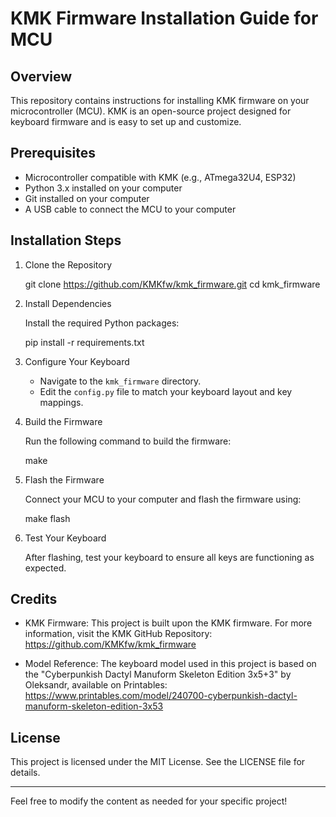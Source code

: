 KMK Firmware Installation Guide for MCU
=======================================

Overview
--------

This repository contains instructions for installing KMK firmware on your microcontroller (MCU). KMK is an open-source project designed for keyboard firmware and is easy to set up and customize.

Prerequisites
-------------

- Microcontroller compatible with KMK (e.g., ATmega32U4, ESP32)
- Python 3.x installed on your computer
- Git installed on your computer
- A USB cable to connect the MCU to your computer

Installation Steps
------------------

1. Clone the Repository

   git clone https://github.com/KMKfw/kmk_firmware.git
   cd kmk_firmware

2. Install Dependencies

   Install the required Python packages:

   pip install -r requirements.txt

3. Configure Your Keyboard

   - Navigate to the `kmk_firmware` directory.
   - Edit the `config.py` file to match your keyboard layout and key mappings.

4. Build the Firmware

   Run the following command to build the firmware:

   make

5. Flash the Firmware

   Connect your MCU to your computer and flash the firmware using:

   make flash

6. Test Your Keyboard

   After flashing, test your keyboard to ensure all keys are functioning as expected.

Credits
-------

- KMK Firmware: This project is built upon the KMK firmware. For more information, visit the KMK GitHub Repository:
  https://github.com/KMKfw/kmk_firmware

- Model Reference: The keyboard model used in this project is based on the "Cyberpunkish Dactyl Manuform Skeleton Edition 3x5+3"
  by Oleksandr, available on Printables:
  https://www.printables.com/model/240700-cyberpunkish-dactyl-manuform-skeleton-edition-3x53

License
-------

This project is licensed under the MIT License. See the LICENSE file for details.

---

Feel free to modify the content as needed for your specific project!
